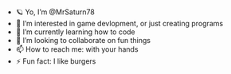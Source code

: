 - 🪐 Yo, I’m @MrSaturn78
- 👀 I’m interested in game devlopment, or just creating programs
- 🌱 I’m currently learning how to code
- 💞️ I’m looking to collaborate on fun things
- 📫 How to reach me: with your hands
- ⚡ Fun fact: I like burgers

<!---
MrSaturn78/MrSaturn78 is a ✨ special ✨ repository because its `README.md` (this file) appears on your GitHub profile.
You can click the Preview link to take a look at your changes.
--->
